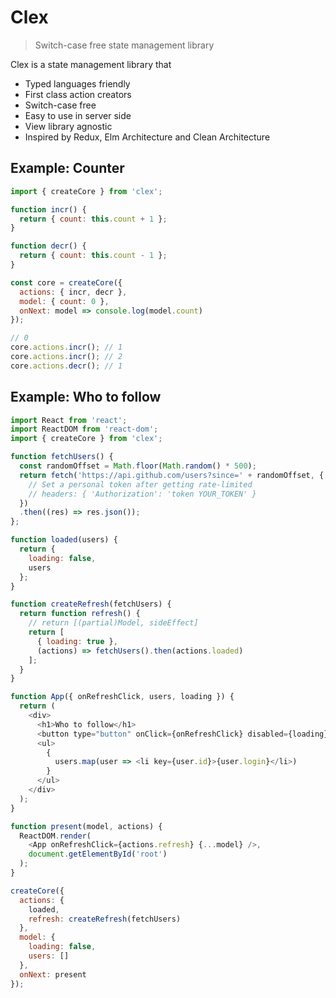 # Clex
> Switch-case free state management library

Clex is a state management library that
- Typed languages friendly
- First class action creators
- Switch-case free
- Easy to use in server side
- View library agnostic
- Inspired by Redux, Elm Architecture and Clean Architecture

## Example: Counter
```js
import { createCore } from 'clex';

function incr() {
  return { count: this.count + 1 };
}

function decr() {
  return { count: this.count - 1 };
}

const core = createCore({
  actions: { incr, decr },
  model: { count: 0 },
  onNext: model => console.log(model.count)
});

// 0
core.actions.incr(); // 1
core.actions.incr(); // 2
core.actions.decr(); // 1
```

## Example: Who to follow
```js
import React from 'react';
import ReactDOM from 'react-dom';
import { createCore } from 'clex';

function fetchUsers() {
  const randomOffset = Math.floor(Math.random() * 500);
  return fetch('https://api.github.com/users?since=' + randomOffset, {
    // Set a personal token after getting rate-limited
    // headers: { 'Authorization': 'token YOUR_TOKEN' }
  })
  .then((res) => res.json());
};

function loaded(users) {
  return {
    loading: false,
    users
  };
}

function createRefresh(fetchUsers) {
  return function refresh() {
    // return [(partial)Model, sideEffect]
    return [
      { loading: true },
      (actions) => fetchUsers().then(actions.loaded)
    ];
  }
}

function App({ onRefreshClick, users, loading }) {
  return (
    <div>
      <h1>Who to follow</h1>
      <button type="button" onClick={onRefreshClick} disabled={loading}>Refresh</button>
      <ul>
        {
          users.map(user => <li key={user.id}>{user.login}</li>)
        }
      </ul>
    </div>
  );
}

function present(model, actions) {
  ReactDOM.render(
    <App onRefreshClick={actions.refresh} {...model} />,
    document.getElementById('root')
  );
}

createCore({
  actions: {
    loaded,
    refresh: createRefresh(fetchUsers)
  },
  model: {
    loading: false,
    users: []
  },
  onNext: present
});
```
